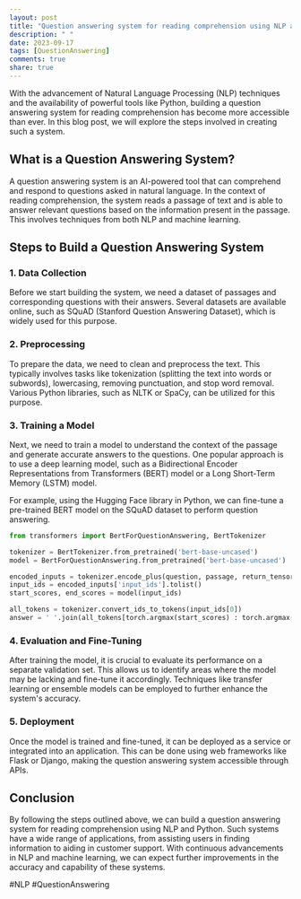```yaml
---
layout: post
title: "Question answering system for reading comprehension using NLP and python"
description: " "
date: 2023-09-17
tags: [QuestionAnswering]
comments: true
share: true
---
```


With the advancement of Natural Language Processing (NLP) techniques and the availability of powerful tools like Python, building a question answering system for reading comprehension has become more accessible than ever. In this blog post, we will explore the steps involved in creating such a system.

## What is a Question Answering System?

A question answering system is an AI-powered tool that can comprehend and respond to questions asked in natural language. In the context of reading comprehension, the system reads a passage of text and is able to answer relevant questions based on the information present in the passage. This involves techniques from both NLP and machine learning.

## Steps to Build a Question Answering System

### 1. Data Collection
Before we start building the system, we need a dataset of passages and corresponding questions with their answers. Several datasets are available online, such as SQuAD (Stanford Question Answering Dataset), which is widely used for this purpose.

### 2. Preprocessing
To prepare the data, we need to clean and preprocess the text. This typically involves tasks like tokenization (splitting the text into words or subwords), lowercasing, removing punctuation, and stop word removal. Various Python libraries, such as NLTK or SpaCy, can be utilized for this purpose.

### 3. Training a Model
Next, we need to train a model to understand the context of the passage and generate accurate answers to the questions. One popular approach is to use a deep learning model, such as a Bidirectional Encoder Representations from Transformers (BERT) model or a Long Short-Term Memory (LSTM) model.

For example, using the Hugging Face library in Python, we can fine-tune a pre-trained BERT model on the SQuAD dataset to perform question answering.

```python
from transformers import BertForQuestionAnswering, BertTokenizer

tokenizer = BertTokenizer.from_pretrained('bert-base-uncased')
model = BertForQuestionAnswering.from_pretrained('bert-base-uncased')

encoded_inputs = tokenizer.encode_plus(question, passage, return_tensors='pt')
input_ids = encoded_inputs['input_ids'].tolist()
start_scores, end_scores = model(input_ids)

all_tokens = tokenizer.convert_ids_to_tokens(input_ids[0])
answer = ' '.join(all_tokens[torch.argmax(start_scores) : torch.argmax(end_scores)+1])
```

### 4. Evaluation and Fine-Tuning
After training the model, it is crucial to evaluate its performance on a separate validation set. This allows us to identify areas where the model may be lacking and fine-tune it accordingly. Techniques like transfer learning or ensemble models can be employed to further enhance the system's accuracy.

### 5. Deployment
Once the model is trained and fine-tuned, it can be deployed as a service or integrated into an application. This can be done using web frameworks like Flask or Django, making the question answering system accessible through APIs.

## Conclusion
By following the steps outlined above, we can build a question answering system for reading comprehension using NLP and Python. Such systems have a wide range of applications, from assisting users in finding information to aiding in customer support. With continuous advancements in NLP and machine learning, we can expect further improvements in the accuracy and capability of these systems.

#NLP #QuestionAnswering